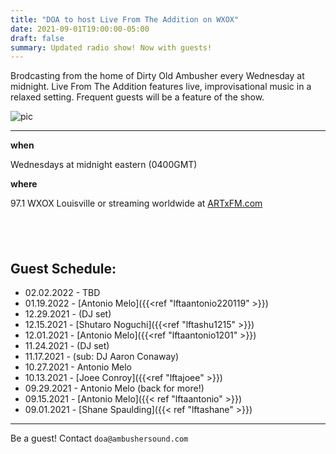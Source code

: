 ```yaml
---
title: "DOA to host Live From The Addition on WXOX"
date: 2021-09-01T19:00:00-05:00
draft: false
summary: Updated radio show! Now with guests!
---
```




Brodcasting from the home of Dirty Old Ambusher every Wednesday at midnight.
Live From The Addition features live, improvisational music in a relaxed
setting. Frequent guests will be a feature of the show.


![pic](/img/withtony.png)

****



**when** 

Wednesdays at midnight eastern (0400GMT)

**where**

97.1 WXOX Louisville or streaming worldwide at [ARTxFM.com](https://artxfm.com)

## &nbsp;

## Guest Schedule:

- 02.02.2022 - TBD
- 01.19.2022 - [Antonio Melo]({{<ref "lftaantonio220119" >}})
- 12.29.2021 - (DJ set)
- 12.15.2021 - [Shutaro Noguchi]({{<ref "lftashu1215" >}})
- 12.01.2021 - [Antonio Melo]({{<ref "lftaantonio1201" >}})
- 11.24.2021 - (DJ set)
- 11.17.2021 - (sub: DJ Aaron Conaway)
- 10.27.2021 - Antonio Melo
- 10.13.2021 - [Joee Conroy]({{<ref "lftajoee" >}})
- 09.29.2021 - Antonio Melo (back for more!)
- 09.15.2021 - [Antonio Melo]({{< ref "lftaantonio" >}})
- 09.01.2021 - [Shane Spaulding]({{< ref "lftashane" >}})

***

Be a guest! Contact `doa@ambushersound.com`







